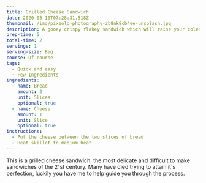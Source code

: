 ```yaml
---
title: Grilled Cheese Sandwich
date: 2020-05-10T07:28:31.518Z
thumbnail: /img/pixzolo-photography-zb8nk8cb4ee-unsplash.jpg
description: A gooey crispy flakey sandwich which will raise your colesterol. EAT IT!
prep-time: 5
total-time: 2
servings: 1
serving-size: Big
course: Of course
tags:
  - Quick and easy
  - Few Ingredients
ingredients:
  - name: Bread
    amount: 2
    unit: Slices
    optional: true
  - name: Cheese
    amount: 1
    unit: Slice
    optional: true
instructions:
  - Put the cheese between the two slices of bread
  - Heat skillet to medium heat
---
```

This is a grilled cheese sandwich, the most delicate and difficult to make sandwiches of the 21st century. Many have died trying to attain it's perfection, luckily you have me to help guide you through the process.
